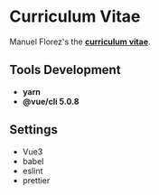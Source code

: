 # Curriculum Vitae

Manuel Florez's  the **[curriculum vitae](https://manuelflorez.github.io/curriculum-vitae/)**.

## Tools Development

- **yarn**
- **@vue/cli 5.0.8**

## Settings

- Vue3
- babel
- eslint
- prettier
